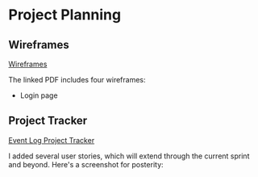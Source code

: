 # Project Planning

## Wireframes

[Wireframes](../PetzWorld.pdf)

The linked PDF includes four wireframes:
- Login page

## Project Tracker

[Event Log Project Tracker](https://trello.com/b/TMCgvXJC/petzworld)

I added several user stories, which will extend through the current sprint and beyond. Here's a screenshot for posterity:
